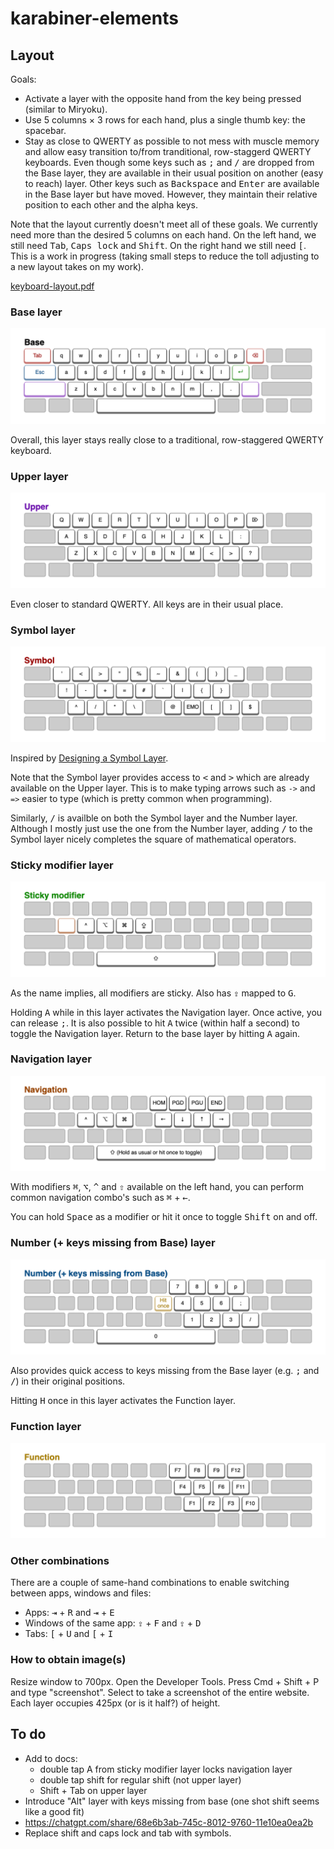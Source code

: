 # karabiner-elements

## Layout

Goals:

- Activate a layer with the opposite hand from the key being pressed (similar to Miryoku).
- Use 5 columns × 3 rows for each hand, plus a single thumb key: the spacebar.
- Stay as close to QWERTY as possible to not mess with muscle memory and allow easy transition to/from tranditional, row-staggerd QWERTY keyboards. Even though some keys such as <kbd>;</kbd> and <kbd>/</kbd> are dropped from the Base layer, they are available in their usual position on another (easy to reach) layer. Other keys such as <kbd>Backspace</kbd> and <kbd>Enter</kbd> are available in the Base layer but have moved. However, they maintain their relative position to each other and the alpha keys.

Note that the layout currently doesn't meet all of these goals. We currently need more than the desired 5 columns on each hand. On the left hand, we still need <kbd>Tab</kbd>, <kbd>Caps lock</kbd> and <kbd>Shift</kbd>. On the right hand we still need <kbd>[</kbd>. This is a work in progress (taking small steps to reduce the toll adjusting to a new layout takes on my work).
 
[keyboard-layout.pdf](keyboard-layout.pdf)

### Base layer

![](base-layer.png)

Overall, this layer stays really close to a traditional, row-staggered QWERTY keyboard.

### Upper layer

![](upper-layer.png)

Even closer to standard QWERTY. All keys are in their usual place.

### Symbol layer

![](symbol-layer.png)

Inspired by [Designing a Symbol Layer](https://getreuer.info/posts/keyboards/symbol-layer/index.html).

Note that the Symbol layer provides access to <kbd>&lt;</kbd> and <kbd>&gt;</kbd> which are already available on the Upper layer. This is to make typing arrows such as `->` and `=>` easier to type (which is pretty common when programming).

Similarly, <kbd>/</kbd> is availble on both the Symbol layer and the Number layer. Although I mostly just use the one from the Number layer, adding <kbd>/</kbd> to the Symbol layer nicely completes the square of mathematical operators.

### Sticky modifier layer

![](modifier-layer.png)

As the name implies, all modifiers are sticky. Also has <kbd>⇪</kbd> mapped to <kbd>G</kbd>.

Holding <kbd>A</kbd> while in this layer activates the Navigation layer. Once active, you can release <kbd>;</kbd>. It is also possible to hit <kbd>A</kbd> twice (within half a second) to toggle the Navigation layer. Return to the base layer by hitting <kbd>A</kbd> again.

### Navigation layer

![](navigation-layer.png)

With modifiers <kbd>⌘</kbd>, <kbd>⌥</kbd>, <kbd>^</kbd> and <kbd>⇧</kbd> available on the left hand, you can perform common navigation combo's such as <kbd>⌘</kbd> + <kbd>←</kbd>.

You can hold <kbd>Space</kbd> as a modifier or hit it once to toggle <kbd>Shift</kbd> on and off.

### Number (+ keys missing from Base) layer

![](number-layer.png)

Also provides quick access to keys missing from the Base layer (e.g. <kbd>;</kbd> and <kbd>/</kbd>) in their original positions.

Hitting <kbd>H</kbd> once in this layer activates the Function layer.

### Function layer

![](function-layer.png)

### Other combinations

There are a couple of same-hand combinations to enable switching between apps, windows and files:

- Apps: <kbd>⇥</kbd> + <kbd>R</kbd> and <kbd>⇥</kbd> + <kbd>E</kbd>
- Windows of the same app: <kbd>⇪</kbd> + <kbd>F</kbd> and <kbd>⇪</kbd> + <kbd>D</kbd>
- Tabs: <kbd>[</kbd> + <kbd>U</kbd> and <kbd>[</kbd> + <kbd>I</kbd>

### How to obtain image(s)

Resize window to 700px. Open the Developer Tools. Press Cmd + Shift + P and type "screenshot". Select to take a screenshot of the entire website. Each layer occupies 425px (or is it half?) of height.

## To do

- Add to docs:
    - double tap A from sticky modifier layer locks navigation layer
    - double tap shift for regular shift (not upper layer)
    - Shift + Tab on upper layer
- Introduce "Alt" layer with keys missing from base (one shot shift seems like a good fit)
- https://chatgpt.com/share/68e6b3ab-745c-8012-9760-11e10ea0ea2b
- Replace shift and caps lock and tab with symbols.
